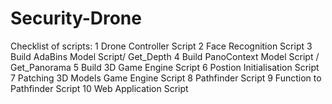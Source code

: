 # Security-Drone

Checklist of scripts:
1 Drone Controller Script
2 Face Recognition Script
3 Build AdaBins Model Script/ Get_Depth
4 Build PanoContext Model Script / Get_Panorama
5 Build 3D Game Engine Script
6 Postion Initialisation Script
7 Patching 3D Models Game Engine Script
8 Pathfinder Script
9 Function to Pathfinder Script
10 Web Application Script
